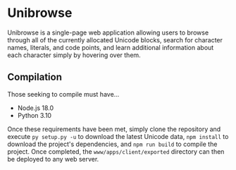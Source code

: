 # Unibrowse
Unibrowse is a single-page web application allowing users to browse through all
of the currently allocated Unicode blocks, search for character names,
literals, and code points, and learn additional information about each
character simply by hovering over them.

## Compilation
Those seeking to compile must have...

- Node.js 18.0
- Python 3.10

Once these requirements have been met, simply clone the repository and execute
`py setup.py -u` to download the latest Unicode data, `npm install` to download
the project's dependencies, and `npm run build` to compile the project. Once
completed, the `www/apps/client/exported` directory can then be deployed to any
web server.
